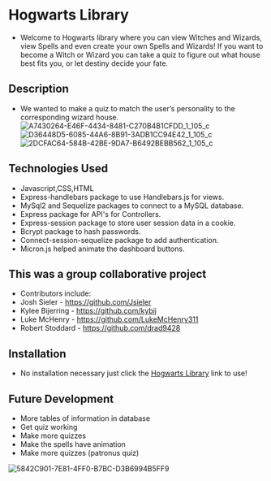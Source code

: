 # Hogwarts Library
* Welcome to Hogwarts library where you can view Witches and Wizards, view Spells and even create your own Spells and Wizards! If you want to  become a Witch or Wizard you can take a quiz to figure out what house best fits you, or let destiny decide your fate.

 
## Description
* We wanted to make a quiz to match the user’s personality to the corresponding wizard house.
![A7430264-E46F-4434-8481-C270B4B1CFDD_1_105_c](https://user-images.githubusercontent.com/80868375/128612512-57ce7ade-9315-4073-ac62-baba86872c89.jpeg)
![D36448D5-6085-44A6-8B91-3ADB1CC94E42_1_105_c](https://user-images.githubusercontent.com/80868375/128612599-4bd0d498-ba5d-4529-b263-7fd6d48d7e5f.jpeg)
![2DCFAC64-584B-42BE-9DA7-B6492BEBB562_1_105_c](https://user-images.githubusercontent.com/80868375/128612600-e56e43ba-8158-46f5-8e73-61c171c212ab.jpeg)




## Technologies Used
* Javascript,CSS,HTML
* Express-handlebars package to use Handlebars.js for views.
* MySql2 and Sequelize packages to connect to a MySQL database. 
* Express package for API's for Controllers.
* Express-session package to store user session data in a cookie.
* Bcrypt package to hash passwords.
* Connect-session-sequelize package to add authentication.
* Micron.js helped animate the dashboard buttons.

## This was a group collaborative project
* Contributors include:
* Josh Sieler - https://github.com/Jsieler
* Kylee Bijerring - https://github.com/kybij
* Luke McHenry - https://github.com/LukeMcHenry311
* Robert Stoddard - https://github.com/drad9428

## Installation 
* No installation necessary just click the <a href="https://pacific-scrubland-02824.herokuapp.com/">Hogwarts Library</a> link to use!

## Future Development 
* More tables of information in database
* Get quiz working
* Make more quizzes
* Make the spells have animation
* Make more quizzes (patronus quiz)

![5842C901-7E81-4FF0-B7BC-D3B6994B5FF9](https://user-images.githubusercontent.com/80868375/128612644-846e084f-e938-4a78-8a64-814ac0528655.jpeg)

